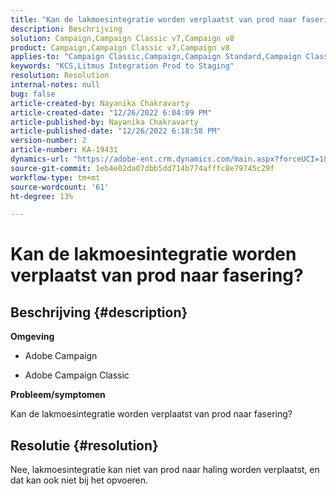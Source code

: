 ```yaml
---
title: "Kan de lakmoesintegratie worden verplaatst van prod naar fasering?"
description: Beschrijving
solution: Campaign,Campaign Classic v7,Campaign v8
product: Campaign,Campaign Classic v7,Campaign v8
applies-to: "Campaign Classic,Campaign,Campaign Standard,Campaign Classic v7,Campaign v8"
keywords: "KCS,Litmus Integration Prod to Staging"
resolution: Resolution
internal-notes: null
bug: false
article-created-by: Nayanika Chakravarty
article-created-date: "12/26/2022 6:04:09 PM"
article-published-by: Nayanika Chakravarty
article-published-date: "12/26/2022 6:18:58 PM"
version-number: 2
article-number: KA-19431
dynamics-url: "https://adobe-ent.crm.dynamics.com/main.aspx?forceUCI=1&pagetype=entityrecord&etn=knowledgearticle&id=5cfaefac-4785-ed11-81ac-6045bd006b4b"
source-git-commit: 1eb4e02da07dbb5dd714b774afffc8e79745c29f
workflow-type: tm+mt
source-wordcount: '61'
ht-degree: 13%

---
```


# Kan de lakmoesintegratie worden verplaatst van prod naar fasering?

## Beschrijving {#description}


<b>Omgeving</b>

- Adobe Campaign

- Adobe Campaign Classic

<b>Probleem/symptomen</b>

Kan de lakmoesintegratie worden verplaatst van prod naar fasering?


## Resolutie {#resolution}


Nee, lakmoesintegratie kan niet van prod naar haling worden verplaatst, en dat kan ook niet bij het opvoeren.
